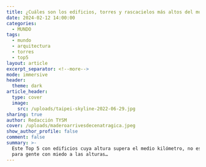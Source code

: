 ```yaml
---
title: ¿Cuáles son los edificios, torres y rascacielos más altos del mundo?
date: 2024-02-12 14:00:00
categories:
  - MUNDO
tags:
  - mundo
  - arquitectura
  - torres
  - top5
layout: article
excerpt_separator: <!--more-->
mode: immersive
header:
  theme: dark
article_header:
  type: cover
  image:
    src: /uploads/taipei-skyline-2022-06-29.jpg
sharing: true
author: Redacción TYSM
cover: /uploads/maderoarrivesdecenatragica.jpeg
show_author_profile: false
comment: false
summary: >-
  Este Top 5 con edificios cuya altura supera el medio kilómetro, no es apto
  para gente con miedo a las alturas…
---
```

